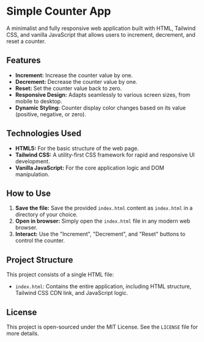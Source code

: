 # Simple Counter App

A minimalist and fully responsive web application built with HTML, Tailwind CSS, and vanilla JavaScript that allows users to increment, decrement, and reset a counter.

## Features

- **Increment:** Increase the counter value by one.
- **Decrement:** Decrease the counter value by one.
- **Reset:** Set the counter value back to zero.
- **Responsive Design:** Adapts seamlessly to various screen sizes, from mobile to desktop.
- **Dynamic Styling:** Counter display color changes based on its value (positive, negative, or zero).

## Technologies Used

- **HTML5:** For the basic structure of the web page.
- **Tailwind CSS:** A utility-first CSS framework for rapid and responsive UI development.
- **Vanilla JavaScript:** For the core application logic and DOM manipulation.

## How to Use

1. **Save the file:** Save the provided `index.html` content as `index.html` in a directory of your choice.
2. **Open in browser:** Simply open the `index.html` file in any modern web browser.
3. **Interact:** Use the "Increment", "Decrement", and "Reset" buttons to control the counter.

## Project Structure

This project consists of a single HTML file:

- `index.html`: Contains the entire application, including HTML structure, Tailwind CSS CDN link, and JavaScript logic.

## License

This project is open-sourced under the MIT License. See the `LICENSE` file for more details.